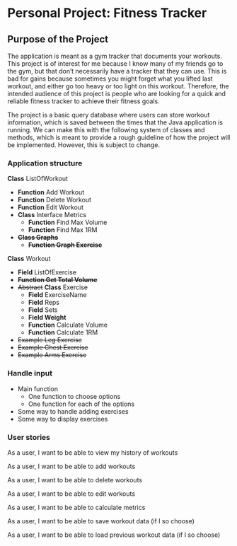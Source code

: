 # Personal Project: Fitness Tracker

## Purpose of the Project
The application is meant as a gym tracker that documents your workouts. This project is of interest for me because I know many of my friends go to the gym, but that don’t necessarily have a tracker that they can use. This is bad for gains because sometimes you might forget what you lifted last workout, and either go too heavy or too light on this workout. Therefore, the intended audience of this project is people who are looking for a quick and reliable fitness tracker to achieve their fitness goals.

The project is a basic query database where users can store workout information, which is saved between the times that the Java application is running. We can make this with the following system of classes and methods, which is meant to provide a rough guideline of how the project will be implemented. However, this is subject to change.  

### Application structure

**Class** ListOfWorkout

- **Function** Add Workout
- **Function** Delete Workout
- **Function** Edit Workout
- **Class** Interface Metrics
    - **Function** Find Max Volume
    - **Function** Find Max 1RM
- **~~Class Graphs~~**
    - **~~Function Graph Exercise~~**

**Class** Workout

- **Field** ListOfExercise
- **~~Function Get Total Volume~~**
- ~~Abstract~~ **Class** Exercise
    - **Field** ExerciseName
    - **Field** Reps
    - **Field** Sets
    - **Field Weight**
    - **Function** Calculate Volume
    - **Function** Calculate 1RM
- ~~Example Leg Exercise~~
- ~~Example Chest Exercise~~
- ~~Example Arms Exercise~~

### Handle input
- Main function
  - One function to choose options
  - One function for each of the options
- Some way to handle adding exercises
- Some way to display exercises

### User stories

As a user, I want to be able to view my history of workouts

As a user, I want to be able to add workouts

As a user, I want to be able to delete workouts

As a user, I want to be able to edit workouts

As a user, I want to be able to calculate metrics

As a user, I want to be able to save workout data (if I so choose)

As a user, I want to be able to load previous workout data (if I so choose)